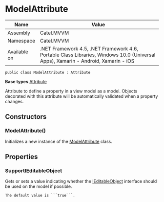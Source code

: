 

# ModelAttribute

Name|Value
---|---
Assembly|Catel.MVVM
Namespace|Catel.MVVM
Available on|.NET Framework 4.5, .NET Framework 4.6, Portable Class Libraries, Windows 10.0 (Universal Apps), Xamarin - Android, Xamarin - iOS

```
public class ModelAttribute : Attribute
```

**Base types**
[Attribute]()


Attribute to define a property in a view model as a model. Objects decorated with this attribute
    will be automatically validated when a property changes.



## Constructors

### ModelAttribute()

Initializes a new instance of the [ModelAttribute](#) class.



## Properties

### SupportIEditableObject

Gets or sets a value indicating whether the [IEditableObject](#) interface should be used on the model if possible.
    


    The default value is ```true```.



